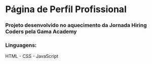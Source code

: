 # Página de Perfil Profissional
### Projeto desenvolvido no aquecimento da Jornada Hiring Coders pela Gama Academy



### Linguagens:
HTML - CSS - JavaScript

